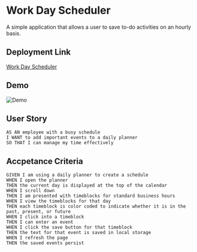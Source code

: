 # Work Day Scheduler
A simple application that allows a user to save to-do activities on an hourly basis. 

## Deployment Link
[Work Day Scheduler](https://mwansamwango.github.io/work-day-scheduler/)

## Demo
![Demo](https://github.com/MwansaMwango/work-day-scheduler/blob/master/work-day-scheduler.gif)

## User Story
```
AS AN employee with a busy schedule
I WANT to add important events to a daily planner
SO THAT I can manage my time effectively
```

## Accpetance Criteria
```
GIVEN I am using a daily planner to create a schedule
WHEN I open the planner
THEN the current day is displayed at the top of the calendar
WHEN I scroll down
THEN I am presented with timeblocks for standard business hours
WHEN I view the timeblocks for that day
THEN each timeblock is color coded to indicate whether it is in the past, present, or future
WHEN I click into a timeblock
THEN I can enter an event
WHEN I click the save button for that timeblock
THEN the text for that event is saved in local storage
WHEN I refresh the page
THEN the saved events persist
```
